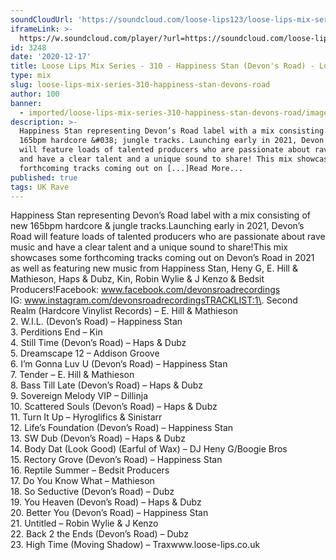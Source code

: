 ```yaml
---
soundCloudUrl: 'https://soundcloud.com/loose-lips123/loose-lips-mix-series-310-happiness-stan'
iframeLink: >-
  https://w.soundcloud.com/player/?url=https://soundcloud.com/loose-lips123/loose-lips-mix-series-310-happiness-stan&color=00aabb&auto_play=false&hide_related=false&show_comments=true&show_user=true&show_reposts=false
id: 3248
date: '2020-12-17'
title: Loose Lips Mix Series - 310 - Happiness Stan (Devon's Road) - Loose Lips
type: mix
slug: loose-lips-mix-series-310-happiness-stan-devons-road
author: 100
banner:
  - imported/loose-lips-mix-series-310-happiness-stan-devons-road/image3248.jpeg
description: >-
  Happiness Stan representing Devon’s Road label with a mix consisting of new
  165bpm hardcore &#038; jungle tracks. Launching early in 2021, Devon’s Road
  will feature loads of talented producers who are passionate about rave music
  and have a clear talent and a unique sound to share! This mix showcases some
  forthcoming tracks coming out on [...]Read More...
published: true
tags: UK Rave
---
```

Happiness Stan representing Devon’s Road label with a mix consisting of new 165bpm hardcore & jungle tracks.Launching early in 2021, Devon’s Road will feature loads of talented producers who are passionate about rave music and have a clear talent and a unique sound to share!This mix showcases some forthcoming tracks coming out on Devon’s Road in 2021 as well as featuring new music from Happiness Stan, Heny G, E. Hill & Mathieson, Haps & Dubz, Kin, Robin Wylie & J Kenzo & Bedsit Producers!Facebook: www.facebook.com/devonsroadrecordings  
IG: www.instagram.com/devonsroadrecordingsTRACKLIST:1\. Second Realm (Hardcore Vinylist Records) – E. Hill & Mathieson  
2\. W.I.L. (Devon’s Road) – Happiness Stan  
3\. Perditions End – Kin  
4\. Still Time (Devon’s Road) – Haps & Dubz  
5\. Dreamscape 12 – Addison Groove  
6\. I’m Gonna Luv U (Devon’s Road) – Happiness Stan  
7\. Tender – E. Hill & Mathieson  
8\. Bass Till Late (Devon’s Road) – Haps & Dubz  
9\. Sovereign Melody VIP – Dillinja  
10\. Scattered Souls (Devon’s Road) – Haps & Dubz  
11\. Turn It Up – Hyroglifics & Sinistarr  
12\. Life’s Foundation (Devon’s Road) – Happiness Stan  
13\. SW Dub (Devon’s Road) – Haps & Dubz  
14\. Body Dat (Look Good) (Earful of Wax) – DJ Heny G/Boogie Bros  
15\. Rectory Grove (Devon’s Road) – Happiness Stan  
16\. Reptile Summer – Bedsit Producers  
17\. Do You Know What – Mathieson  
18\. So Seductive (Devon’s Road) – Dubz  
19\. You Heaven (Devon’s Road) – Haps & Dubz  
20\. Better You (Devon’s Road) – Happiness Stan  
21\. Untitled – Robin Wylie & J Kenzo  
22\. Back 2 the Ends (Devon’s Road) – Dubz  
23\. High Time (Moving Shadow) – Traxwww.loose-lips.co.uk